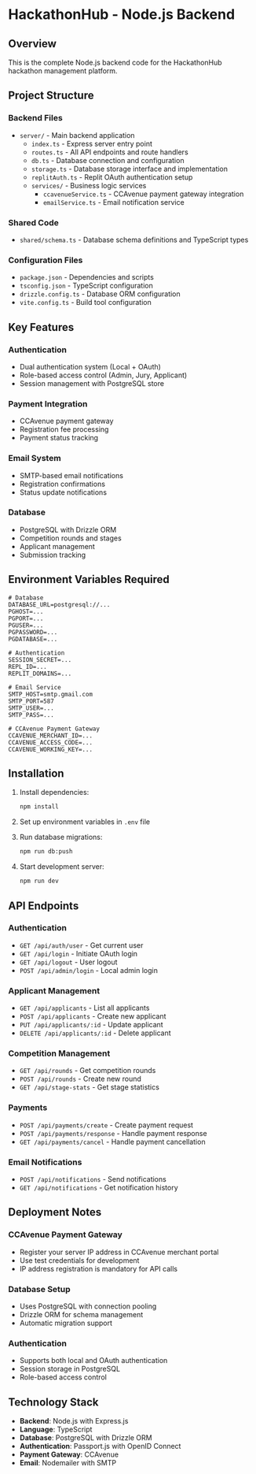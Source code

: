 # HackathonHub - Node.js Backend

## Overview
This is the complete Node.js backend code for the HackathonHub hackathon management platform.

## Project Structure

### Backend Files
- `server/` - Main backend application
  - `index.ts` - Express server entry point
  - `routes.ts` - All API endpoints and route handlers
  - `db.ts` - Database connection and configuration
  - `storage.ts` - Database storage interface and implementation
  - `replitAuth.ts` - Replit OAuth authentication setup
  - `services/` - Business logic services
    - `ccavenueService.ts` - CCAvenue payment gateway integration
    - `emailService.ts` - Email notification service

### Shared Code
- `shared/schema.ts` - Database schema definitions and TypeScript types

### Configuration Files
- `package.json` - Dependencies and scripts
- `tsconfig.json` - TypeScript configuration
- `drizzle.config.ts` - Database ORM configuration
- `vite.config.ts` - Build tool configuration

## Key Features

### Authentication
- Dual authentication system (Local + OAuth)
- Role-based access control (Admin, Jury, Applicant)
- Session management with PostgreSQL store

### Payment Integration
- CCAvenue payment gateway
- Registration fee processing
- Payment status tracking

### Email System
- SMTP-based email notifications
- Registration confirmations
- Status update notifications

### Database
- PostgreSQL with Drizzle ORM
- Competition rounds and stages
- Applicant management
- Submission tracking

## Environment Variables Required

```
# Database
DATABASE_URL=postgresql://...
PGHOST=...
PGPORT=...
PGUSER=...
PGPASSWORD=...
PGDATABASE=...

# Authentication
SESSION_SECRET=...
REPL_ID=...
REPLIT_DOMAINS=...

# Email Service
SMTP_HOST=smtp.gmail.com
SMTP_PORT=587
SMTP_USER=...
SMTP_PASS=...

# CCAvenue Payment Gateway
CCAVENUE_MERCHANT_ID=...
CCAVENUE_ACCESS_CODE=...
CCAVENUE_WORKING_KEY=...
```

## Installation

1. Install dependencies:
   ```bash
   npm install
   ```

2. Set up environment variables in `.env` file

3. Run database migrations:
   ```bash
   npm run db:push
   ```

4. Start development server:
   ```bash
   npm run dev
   ```

## API Endpoints

### Authentication
- `GET /api/auth/user` - Get current user
- `GET /api/login` - Initiate OAuth login
- `GET /api/logout` - User logout
- `POST /api/admin/login` - Local admin login

### Applicant Management
- `GET /api/applicants` - List all applicants
- `POST /api/applicants` - Create new applicant
- `PUT /api/applicants/:id` - Update applicant
- `DELETE /api/applicants/:id` - Delete applicant

### Competition Management
- `GET /api/rounds` - Get competition rounds
- `POST /api/rounds` - Create new round
- `GET /api/stage-stats` - Get stage statistics

### Payments
- `POST /api/payments/create` - Create payment request
- `POST /api/payments/response` - Handle payment response
- `GET /api/payments/cancel` - Handle payment cancellation

### Email Notifications
- `POST /api/notifications` - Send notifications
- `GET /api/notifications` - Get notification history

## Deployment Notes

### CCAvenue Payment Gateway
- Register your server IP address in CCAvenue merchant portal
- Use test credentials for development
- IP address registration is mandatory for API calls

### Database Setup
- Uses PostgreSQL with connection pooling
- Drizzle ORM for schema management
- Automatic migration support

### Authentication
- Supports both local and OAuth authentication
- Session storage in PostgreSQL
- Role-based access control

## Technology Stack
- **Backend**: Node.js with Express.js
- **Language**: TypeScript
- **Database**: PostgreSQL with Drizzle ORM
- **Authentication**: Passport.js with OpenID Connect
- **Payment Gateway**: CCAvenue
- **Email**: Nodemailer with SMTP